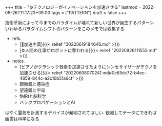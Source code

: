 +++
title = "⚙テクノロジーがイノベーションを加速させる"
lastmod = 2022-08-26T11:17:23+09:00
tags = ["PATTERN"]
draft = false
+++

技術革新によって今までのパラダイムが壊れて新しい世界が誕生するパターン.いわゆるパラダイムシフトのパターンをこのメモでは収集する.

-   refs.
    -   [📝加速主義]({{< relref "20220619184646.md" >}})
    -   [⚙人間の仕事がロボットに奪われる]({{< relref "20220826111552.md" >}})
-   notes.
    -   [ピアノがクラシック音楽を加速させたようにシンセサイザーがテクノを加速させる]({{< relref "20220608070241.md#0c65dc72-b4ec-4859-844c-a2c10b51a6cf" >}})
    -   顕微鏡と感染症
    -   望遠鏡と宇宙
    -   fMRIと脳科学
    -   バックプロパゲーションとAI

はやく霊気を計測するデバイスが発明されてほしい. 観測してデータにできれば幽霊は科学になる.
